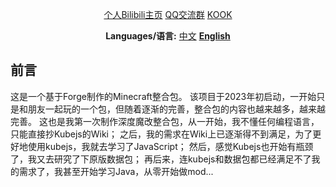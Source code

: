 <div align="center">
  
[个人Bilibili主页](https://space.bilibili.com/256237451)  [QQ交流群](http://qm.qq.com/cgi-bin/qm/qr?_wv=1027&k=BLXxDVDcSaZjEf7RZwuve3nTRYaLiibA&authKey=xMXTiVWhMjumG1WFrE%2FQpVOPM5lAJUXOQi9Ycsz1Lzi%2Fbjo9PS9HKPMLCp5XGJ2R&noverify=0&group_code=1020087157)  [KOOK](https://kook.top/Fbqm4J)


**Languages/语言:** [中文](README.md) [**English**](README-en.md)
</div>


## 前言
这是一个基于Forge制作的Minecraft整合包。
该项目于2023年初启动，一开始只是和朋友一起玩的一个包，但随着逐渐的完善，整合包的内容也越来越多，越来越完善。
这也是我第一次制作深度魔改整合包，从一开始，我不懂任何编程语言，只能直接抄Kubejs的Wiki；
之后，我的需求在Wiki上已逐渐得不到满足，为了更好地使用kubejs，我就去学习了JavaScript；
然后，感觉Kubejs也开始有瓶颈了，我又去研究了下原版数据包；
再后来，连kubejs和数据包都已经满足不了我的需求了，我甚至开始学习Java，从零开始做mod...

